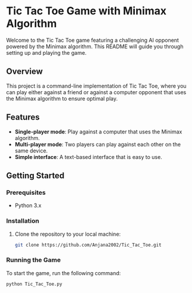 # Tic Tac Toe Game with Minimax Algorithm

Welcome to the Tic Tac Toe game featuring a challenging AI opponent powered by the Minimax algorithm. This README will guide you through setting up and playing the game.

## Overview

This project is a command-line implementation of Tic Tac Toe, where you can play either against a friend or against a computer opponent that uses the Minimax algorithm to ensure optimal play.

## Features

- **Single-player mode**: Play against a computer that uses the Minimax algorithm.
- **Multi-player mode**: Two players can play against each other on the same device.
- **Simple interface**: A text-based interface that is easy to use.

## Getting Started

### Prerequisites

- Python 3.x

### Installation

1. Clone the repository to your local machine:

    ```bash
    git clone https://github.com/Anjana2002/Tic_Tac_Toe.git

    ```


### Running the Game

To start the game, run the following command:

```bash
python Tic_Tac_Toe.py
